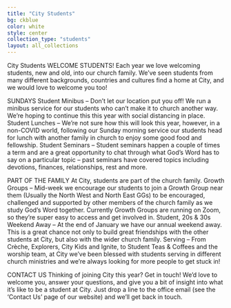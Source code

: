 ```yaml
---
title: "City Students"
bg: ckblue
color: white
style: center
collection_type: "students"
layout: all_collections
---
```


City Students
WELCOME STUDENTS!
Each year we love welcoming students, new and old, into our church family. We’ve seen students from many
different backgrounds, countries and cultures find a home at City, and we would love to welcome you too!

SUNDAYS
Student Minibus – Don’t let our location put you off! We run a minibus service for our students who can’t
make it to church another way. We’re hoping to continue this this year with social distancing in place.
Student Lunches – We’re not sure how this will look this year, however, in a non-COVID world, following our
Sunday morning service our students head for lunch with another family in church to enjoy some good food
and fellowship.
Student Seminars – Student seminars happen a couple of times a term and are a great opportunity to chat
through what God’s Word has to say on a particular topic – past seminars have covered topics including
devotions, finances, relationships, rest and more.

PART OF THE FAMILY
At City, students are part of the church family.
Growth Groups – Mid-week we encourage our students to join a Growth Group near them (Usually the North
West and North East GGs) to be encouraged, challenged and supported by other members of the church
family as we study God’s Word together. Currently Growth Groups are running on Zoom, so they’re super easy
to access and get involved in.
Student, 20s &amp; 30s Weekend Away – At the end of January we have our annual weekend away. This is a great
chance not only to build great friendships with the other students at City, but also with the wider church
family.
Serving – From Crèche, Explorers, City Kids and Ignite, to Student Teas &amp; Coffees and the worship team, at City
we’ve been blessed with students serving in different church ministries and we’re always looking for more
people to get stuck in!

CONTACT US
Thinking of joining City this year? Get in touch! We’d love to welcome you, answer your questions, and give
you a bit of insight into what it’s like to be a student at City.
Just drop a line to the office email (see the ‘Contact Us’ page of our website) and we’ll get back in touch.
